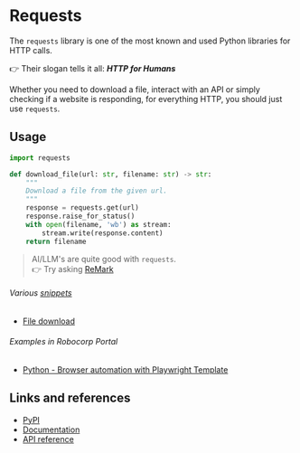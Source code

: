 # Requests

The `requests` library is one of the most known and used Python libraries for HTTP calls.

👉 Their slogan tells it all: _**HTTP for Humans**_

Whether you need to download a file, interact with an API or simply checking if a website is responding, for everything
HTTP, you should just use `requests`.

## Usage

```python
import requests

def download_file(url: str, filename: str) -> str:
    """ 
    Download a file from the given url. 
    """
    response = requests.get(url)
    response.raise_for_status()
    with open(filename, 'wb') as stream:
        stream.write(response.content)
    return filename
```

> AI/LLM's are quite good with `requests`.<br/>
👉 Try asking [ReMark](https://chat.robocorp.com)

###### Various [snippets](snippets)

- [File download](snippets/download.py)

###### Examples in Robocorp Portal

- [Python - Browser automation with Playwright Template](https://robocorp.com/portal/robot/robocorp/template-python-browser)

## Links and references

- [PyPI](https://pypi.org/project/requests/)
- [Documentation](https://requests.readthedocs.io/en/latest/)
- [API reference](https://requests.readthedocs.io/en/latest/api/)
